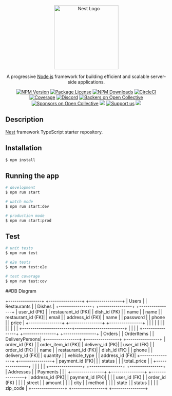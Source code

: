 <p align="center">
  <a href="http://nestjs.com/" target="blank"><img src="https://nestjs.com/img/logo-small.svg" width="200" alt="Nest Logo" /></a>
</p>

[circleci-image]: https://img.shields.io/circleci/build/github/nestjs/nest/master?token=abc123def456
[circleci-url]: https://circleci.com/gh/nestjs/nest

  <p align="center">A progressive <a href="http://nodejs.org" target="_blank">Node.js</a> framework for building efficient and scalable server-side applications.</p>
    <p align="center">
<a href="https://www.npmjs.com/~nestjscore" target="_blank"><img src="https://img.shields.io/npm/v/@nestjs/core.svg" alt="NPM Version" /></a>
<a href="https://www.npmjs.com/~nestjscore" target="_blank"><img src="https://img.shields.io/npm/l/@nestjs/core.svg" alt="Package License" /></a>
<a href="https://www.npmjs.com/~nestjscore" target="_blank"><img src="https://img.shields.io/npm/dm/@nestjs/common.svg" alt="NPM Downloads" /></a>
<a href="https://circleci.com/gh/nestjs/nest" target="_blank"><img src="https://img.shields.io/circleci/build/github/nestjs/nest/master" alt="CircleCI" /></a>
<a href="https://coveralls.io/github/nestjs/nest?branch=master" target="_blank"><img src="https://coveralls.io/repos/github/nestjs/nest/badge.svg?branch=master#9" alt="Coverage" /></a>
<a href="https://discord.gg/G7Qnnhy" target="_blank"><img src="https://img.shields.io/badge/discord-online-brightgreen.svg" alt="Discord"/></a>
<a href="https://opencollective.com/nest#backer" target="_blank"><img src="https://opencollective.com/nest/backers/badge.svg" alt="Backers on Open Collective" /></a>
<a href="https://opencollective.com/nest#sponsor" target="_blank"><img src="https://opencollective.com/nest/sponsors/badge.svg" alt="Sponsors on Open Collective" /></a>
  <a href="https://paypal.me/kamilmysliwiec" target="_blank"><img src="https://img.shields.io/badge/Donate-PayPal-ff3f59.svg"/></a>
    <a href="https://opencollective.com/nest#sponsor"  target="_blank"><img src="https://img.shields.io/badge/Support%20us-Open%20Collective-41B883.svg" alt="Support us"></a>
  <a href="https://twitter.com/nestframework" target="_blank"><img src="https://img.shields.io/twitter/follow/nestframework.svg?style=social&label=Follow"></a>
</p>
  <!--[![Backers on Open Collective](https://opencollective.com/nest/backers/badge.svg)](https://opencollective.com/nest#backer)
  [![Sponsors on Open Collective](https://opencollective.com/nest/sponsors/badge.svg)](https://opencollective.com/nest#sponsor)-->

## Description

[Nest](https://github.com/nestjs/nest) framework TypeScript starter repository.

## Installation

```bash
$ npm install
```

## Running the app

```bash
# development
$ npm run start

# watch mode
$ npm run start:dev

# production mode
$ npm run start:prod
```

## Test

```bash
# unit tests
$ npm run test

# e2e tests
$ npm run test:e2e

# test coverage
$ npm run test:cov
```

##DB Diagram

+----------------+       +----------------+       +----------------+
|    Users       |       |  Restaurants   |       |    Dishes      |
+----------------+       +----------------+       +----------------+
| user_id (PK)   |       | restaurant_id (PK)|    | dish_id (PK)   |
| name           |       | name           |       | restaurant_id (FK)|
| email          |       | address_id (FK)|       | name           |
| password       |       | phone          |       | price          |
+----------------+       +----------------+       +----------------+
        |                        |                        |
        |                        |                        |
        |                        |                        |
        |                        |                        |
        +------------------------+------------------------+
                                 |
                                 |
                                 |
                                 |
+----------------+       +----------------+       +----------------+
|   Orders       |       | OrderItems     |       | DeliveryPersons|
+----------------+       +----------------+       +----------------+
| order_id (PK)  |       | order_item_id (PK)|    | delivery_id (PK)|
| user_id (FK)   |       | order_id (FK)   |       | name           |
| restaurant_id (FK)|    | dish_id (FK)    |       | phone          |
| delivery_id (FK)|      | quantity        |       | vehicle_type   |
| address_id (FK)|       +----------------+       +----------------+
| payment_id (FK)|               |
| status         |               |
| total_price    |               |
+----------------+               |
                                 |
                                 |
                                 |
                                 |
+----------------+       +----------------+       +----------------+
|  Addresses     |       |   Payments     |       |                |
+----------------+       +----------------+       +----------------+
| address_id (PK)|       | payment_id (PK)|       |                |
| user_id (FK)   |       | order_id (FK)  |       |                |
| street         |       | amount         |       |                |
| city           |       | method         |       |                |
| state          |       | status         |       |                |
| zip_code       |       +----------------+       +----------------+
+----------------+

